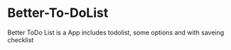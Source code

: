 # Better-To-DoList
Better ToDo List is a App includes todolist, some options and with saveing checklist
